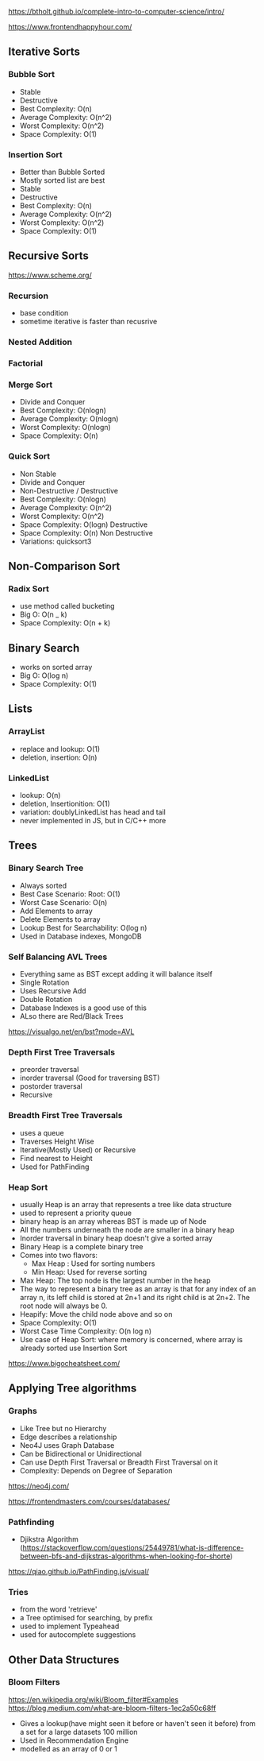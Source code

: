https://btholt.github.io/complete-intro-to-computer-science/intro/

https://www.frontendhappyhour.com/

## Iterative Sorts

### Bubble Sort

- Stable
- Destructive
- Best Complexity: O(n)
- Average Complexity: O(n^2)
- Worst Complexity: O(n^2)
- Space Complexity: O(1)

### Insertion Sort

- Better than Bubble Sorted
- Mostly sorted list are best
- Stable
- Destructive
- Best Complexity: O(n)
- Average Complexity: O(n^2)
- Worst Complexity: O(n^2)
- Space Complexity: O(1)

## Recursive Sorts

https://www.scheme.org/

### Recursion

- base condition
- sometime iterative is faster than recusrive

### Nested Addition

### Factorial

### Merge Sort

<!-- - Stable -->
<!-- - Destructive -->

- Divide and Conquer
- Best Complexity: O(nlogn)
- Average Complexity: O(nlogn)
- Worst Complexity: O(nlogn)
- Space Complexity: O(n)

### Quick Sort

- Non Stable
- Divide and Conquer
- Non-Destructive / Destructive
- Best Complexity: O(nlogn)
- Average Complexity: O(n^2)
- Worst Complexity: O(n^2)
- Space Complexity: O(logn) Destructive
- Space Complexity: O(n) Non Destructive
- Variations: quicksort3

## Non-Comparison Sort

### Radix Sort

- use method called bucketing
- Big O: O(n \_ k)
- Space Complexity: O(n + k)

## Binary Search

- works on sorted array
- Big O: O(log n)
- Space Complexity: O(1)

## Lists

### ArrayList

- replace and lookup: O(1)
- deletion, insertion: O(n)

### LinkedList

- lookup: O(n)
- deletion, Insertionition: O(1)
- variation: doublyLinkedList has head and tail
- never implemented in JS, but in C/C++ more

## Trees

### Binary Search Tree

- Always sorted
- Best Case Scenario: Root: O(1)
- Worst Case Scenario: O(n)
- Add Elements to array
- Delete Elements to array
- Lookup Best for Searchability: O(log n)
- Used in Database indexes, MongoDB

### Self Balancing AVL Trees

- Everything same as BST except adding it will balance itself
- Single Rotation
- Uses Recursive Add
- Double Rotation
- Database Indexes is a good use of this
- ALso there are Red/Black Trees

https://visualgo.net/en/bst?mode=AVL

### Depth First Tree Traversals

- preorder traversal
- inorder traversal (Good for traversing BST)
- postorder traversal
- Recursive

### Breadth First Tree Traversals

- uses a queue
- Traverses Height Wise
- Iterative(Mostly Used) or Recursive
- Find nearest to Height
- Used for PathFinding

### Heap Sort

- usually Heap is an array that represents a tree like data structure
- used to represent a priority queue
- binary heap is an array whereas BST is made up of Node
- All the numbers underneath the node are smaller in a binary heap
- Inorder traversal in binary heap doesn't give a sorted array
- Binary Heap is a complete binary tree
- Comes into two flavors:
  - Max Heap : Used for sorting numbers
  - Min Heap: Used for reverse sorting
- Max Heap: The top node is the largest number in the heap
- The way to represent a binary tree as an array is that for any index of an array n, its leff child is stored at 2n+1 and its right child is at 2n+2. The root node will always be 0.
- Heapify: Move the child node above and so on
- Space Complexity: O(1)
- Worst Case Time Complexity: O(n log n)
- Use case of Heap Sort: where memory is concerned, where array is already sorted use Insertion Sort

https://www.bigocheatsheet.com/

## Applying Tree algorithms

### Graphs

- Like Tree but no Hierarchy
- Edge describes a relationship
- Neo4J uses Graph Database
- Can be Bidirectional or Unidirectional
- Can use Depth First Traversal or Breadth First Traversal on it
- Complexity: Depends on Degree of Separation

https://neo4j.com/

https://frontendmasters.com/courses/databases/

### Pathfinding

- Djikstra Algorithm (https://stackoverflow.com/questions/25449781/what-is-difference-between-bfs-and-dijkstras-algorithms-when-looking-for-shorte)

https://qiao.github.io/PathFinding.js/visual/

### Tries

- from the word 'retrieve'
- a Tree optimised for searching, by prefix
- used to implement Typeahead
- used for autocomplete suggestions

## Other Data Structures

### Bloom Filters

https://en.wikipedia.org/wiki/Bloom_filter#Examples
https://blog.medium.com/what-are-bloom-filters-1ec2a50c68ff

- Gives a lookup(have might seen it before or haven't seen it before) from a set for a large datasets 100 million
- Used in Recommendation Engine
- modelled as an array of 0 or 1

